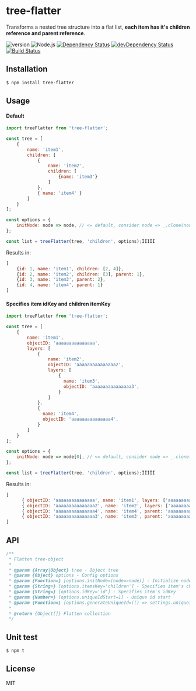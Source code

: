 # tree-flatter

Transforms a nested tree structure into a flat list, **each item has it's children reference and parent reference**.

![version](https://img.shields.io/npm/v/tree-flatter.svg)
![Node.js](https://img.shields.io/badge/node.js-%3E=_6.0-brightgreen.svg)
[![Dependency Status](https://david-dm.org/MrPeak/flatten-tree.svg)](https://david-dm.org/jweidler/flatten-tree)
[![devDependency Status](https://david-dm.org/MrPeak/flatten-tree/dev-status.svg)](https://david-dm.org/jweidler/flatten-tree#info=devDependencies)
[![Build Status](https://api.travis-ci.org/MrPeak/flatten-tree.svg?branch=master)](https://travis-ci.org/travis-ci/travis-web)


## Installation

```bash
$ npm install tree-flatter
```

## Usage

#### Default

```javascript
import treeFlatter from 'tree-flatter';

const tree = [
    {
        name: 'item1',
        children: [
            {
                name: 'item2',
                children: [
                    {name: 'item3'}
                ]
            },
            { name: 'item4' }
        ]
    }
];

const options = {
    initNode: node => node, // <= default, consider node => _.clone(node) to avoid mutating the tree
};

const list = treeFlatter(tree, 'children', options);ÏÏÏÏÏ
```

Results in:

```javascript
[
    {id: 1, name: 'item1', children: [2, 4]},
    {id: 2, name: 'item2', children: [3], parent: 1},
    {id: 3, name: 'item3', parent: 2},
    {id: 4, name: 'item4', parent: 1}
]
```

#### Specifies item idKey and children itemKey

```javascript
import treeFlatter from 'tree-flatter';

const tree = [
    {
        name: 'item1',
        objectID: 'aaaaaaaaaaaaaaa',
        layers: [
            {
                name: 'item2',
                objectID: 'aaaaaaaaaaaaaaa2',
                layers: [
                    {
                      name: 'item3',
                      objectID: 'aaaaaaaaaaaaaaa3',
                    }
                ]
            },
            {
              name: 'item4',
              objectID: 'aaaaaaaaaaaaaaa4',
            }
        ]
    }
];

const options = {
    initNode: node => node[0], // <= default, consider node => _.clone(node) to avoid mutating the tree
};

const list = treeFlatter(tree, 'children', options);ÏÏÏÏÏ
```

Results in:

```javascript
[
      { objectID: 'aaaaaaaaaaaaaaa', name: 'item1', layers: ['aaaaaaaaaaaaaaa2', 'aaaaaaaaaaaaaaa4'] },
      { objectID: 'aaaaaaaaaaaaaaa2', name: 'item2', layers: ['aaaaaaaaaaaaaaa3'], parent: 'aaaaaaaaaaaaaaa' },
      { objectID: 'aaaaaaaaaaaaaaa4', name: 'item4', parent: 'aaaaaaaaaaaaaaa' },
      { objectID: 'aaaaaaaaaaaaaaa3', name: 'item3', parent: 'aaaaaaaaaaaaaaa2' },
]
```

## API

```javascript
/**
 * Flatten tree-object
 *
 * @param {Array|Object} tree - Object tree
 * @param {Object} options - Config options
 * @param {Function=} [options.initNode=(node=>node)] - Initialize node
 * @param {String=} [options.itemsKey='children'] - Specifies item's children itemsKey
 * @param {String=} [options.idKey='id'] - Specifies item's idKey
 * @param {Number=} [options.uniqueIdStart=1] - Unique id start
 * @param {Function=} [options.generateUniqueId=(() => settings.uniqueIdStart++)] - Unique id generator
 *
 * @return {Object[]} Flatten collection
 */
```

## Unit test

```bash
$ npm t
```

## License

MIT
